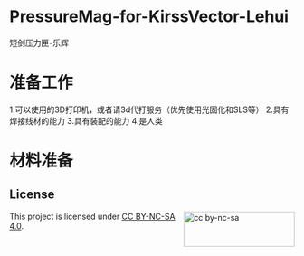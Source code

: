 # PressureMag-for-KirssVector-Lehui
短剑压力匣-乐辉

# 准备工作
1.可以使用的3D打印机，或者请3d代打服务（优先使用光固化和SLS等）
2.具有焊接线材的能力
3.具有装配的能力
4.是人类
# 材料准备



## License

<img src="https://mirrors.creativecommons.org/presskit/buttons/88x31/png/by-nc-sa.png" alt="cc by-nc-sa" width="196" height="62" style="float:right">

This project is licensed under [CC BY-NC-SA 4.0](https://creativecommons.org/licenses/by-nc-sa/4.0/legalcode.en).

